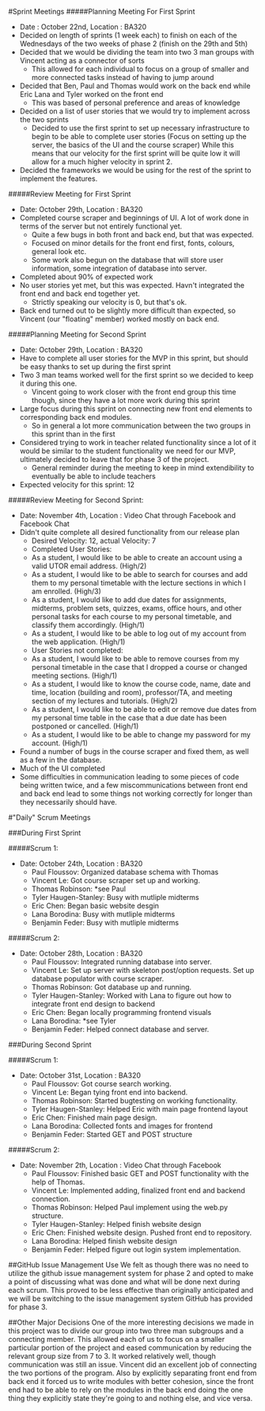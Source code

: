 #Sprint Meetings
#####Planning Meeting For First Sprint
- Date : October 22nd, Location : BA320
- Decided on length of sprints (1 week each) to finish on each of the Wednesdays of the two weeks of phase 2 (finish on the 29th and 5th)
- Decided that we would be dividing the team into two 3 man groups with Vincent acting as a connector of sorts
	- This allowed for each individual to focus on a group of smaller and more connected tasks instead of having to jump around
- Decided that Ben, Paul and Thomas would work on the back end while Eric Lana and Tyler worked on the front end
	- This was based of personal preference and areas of knowledge
- Decided on a list of user stories that we would try to implement across the two sprints
	- Decided to use the first sprint to set up necessary infrastructure to begin to be able to
	  complete user stories (Focus on setting up the server, the basics of the UI and the course scraper)
	  While this means that our velocity for the first sprint will be quite low it will allow
	  for a much higher velocity in sprint 2.
- Decided the frameworks we would be using for the rest of the sprint to implement the features.

#####Review Meeting for First Sprint
- Date: October 29th, Location : BA320
- Completed course scraper and beginnings of UI. A lot of work done in terms of the server but not entirely functional yet.
	- Quite a few bugs in both front and back end, but that was expected.
	- Focused on minor details for the front end first, fonts, colours, general look etc.
	- Some work also begun on the database that will store user information, some integration of database into server.
- Completed about 90% of expected work
- No user stories yet met, but this was expected. Havn't integrated the front end and back end together yet.
	- Strictly speaking our velocity is 0, but that's ok.
- Back end turned out to be slightly more difficult than expected, so Vincent (our "floating" member) worked mostly on back end.

#####Planning Meeting for Second Sprint
- Date: October 29th, Location : BA320
- Have to complete all user stories for the MVP in this sprint, but should be easy thanks to set up during the first sprint
- Two 3 man teams worked well for the first sprint so we decided to keep it during this one.
	- Vincent going to work closer with the front end group this time though, since they have a lot more work during this sprint
- Large focus during this sprint on connecting new front end elements to corresponding back end modules.
	- So in general a lot more communication between the two groups in this sprint than in the first
- Considered trying to work in teacher related functionality since a lot of it would be similar to 
  the student functionality we need for our MVP, ultimately decided to leave that for phase 3 of the project.
	- General reminder during the meeting to keep in mind extendibility to eventually be able to include teachers
- Expected velocity for this sprint: 12

#####Review Meeting for Second Sprint:
- Date: November 4th, Location : Video Chat through Facebook and Facebook Chat
- Didn't quite complete all desired functionality from our release plan
	- Desired Velocity: 12, actual Velocity: 7
	- Completed User Stories: 
	- As a student, I would like to be able to create an account using a valid UTOR email address. (High/2)
	- As a student, I would like to be able to search for courses and add them to my personal timetable with the lecture sections in which I am enrolled. (High/3)
	- As a student, I would like to add due dates for assignments, midterms, problem sets, quizzes, exams, office hours, and other personal tasks for each course to my personal timetable, and classify them accordingly. (High/1)
	- As a student, I would like to be able to log out of my account from the web application. (High/1)
	- User Stories not completed:
	- As a student, I would like to be able to remove courses from my personal timetable in the case that I dropped a course or changed meeting sections. (High/1)
	- As a student, I would like to know the course code, name, date and time, location (building and room), professor/TA, and meeting section of my lectures and tutorials. (High/2)
	- As a student, I would like to be able to edit or remove due dates from my personal time table in the case that a due date has been postponed or cancelled. (High/1)
	- As a student, I would like to be able to change my password for my account. (High/1)
- Found a number of bugs in the course scraper and fixed them, as well as a few in the database.
- Much of the UI completed
- Some difficulties in communication leading to some pieces of code being written twice, and a few miscommunications between front end and back end lead to some 
  things not working correctly for longer than they necessarily should have.
  
  
#"Daily" Scrum Meetings

###During First Sprint

#####Scrum 1:
- Date: October 24th, Location : BA320
	- Paul Floussov: Organized database schema with Thomas
	- Vincent Le: Got course scraper set up and working.
	- Thomas Robinson: *see Paul
	- Tyler Haugen-Stanley: Busy with mutliple midterms
	- Eric Chen: Began basic website desgin
	- Lana Borodina: Busy with mutliple midterms
	- Benjamin Feder: Busy with mutliple midterms
	

#####Scrum 2:
- Date: October 28th, Location : BA320
	- Paul Floussov: Integrated running database into server.
	- Vincent Le: Set up server with skeleton post/option requests. Set up database populator with course scraper.
	- Thomas Robinson: Got database up and running.
	- Tyler Haugen-Stanley: Worked with Lana to figure out how to integrate front end design to backend
	- Eric Chen: Began locally programming frontend visuals
	- Lana Borodina: *see Tyler
	- Benjamin Feder: Helped connect database and server.


###During Second Sprint

#####Scrum 1:
- Date: October 31st, Location : BA320
	- Paul Floussov: Got course search working.
	- Vincent Le: Began tying front end into backend.
	- Thomas Robinson: Started bugtesting on working functionality.
	- Tyler Haugen-Stanley: Helped Eric with main page frontend layout
	- Eric Chen: Finished main page design.
	- Lana Borodina: Collected fonts and images for frontend
	- Benjamin Feder: Started GET and POST structure


#####Scrum 2:
- Date: November 2th, Location : Video Chat through Facebook
	- Paul Floussov: Finished basic GET and POST functionality with the help of Thomas.
	- Vincent Le: Implemented adding, finalized front end and backend connection.
	- Thomas Robinson: Helped Paul implement using the web.py structure.
	- Tyler Haugen-Stanley: Helped finish website design
	- Eric Chen: Finished website design. Pushed front end to repository.
	- Lana Borodina: Helped finish website design
	- Benjamin Feder: Helped figure out login system implementation.




##GitHub Issue Management Use
We felt as though there was no need to utilize the github issue management system for phase 2 and opted to make a point of discussing what was done and what will be done next during each scrum. This proved to be less effective than originally anticipated and we will be switching to the issue management system GitHub has provided for phase 3.


##Other Major Decisions
One of the more interesting decisions we made in this project was to divide our group into two 
three man subgroups and a connecting member. This allowed each of us to focus on a smaller 
particular portion of the project and eased communication by reducing the relevant group size 
from 7 to 3. It worked relatively well, though communication was still an issue. Vincent
did an excellent job of connecting the two portions of the program. Also by explicitly separating
front end from back end it forced us to write modules with better cohesion, since the front end
had to be able to rely on the modules in the back end doing the one thing they explicitly state
they're going to and nothing else, and vice versa.




